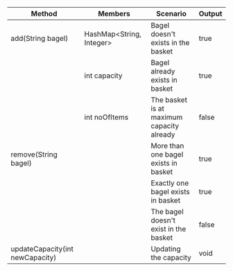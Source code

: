 | Method                          | Members                  | Scenario                                  | Output |
|---------------------------------|--------------------------|-------------------------------------------|--------|
| add(String bagel)               | HashMap<String, Integer> | Bagel doesn't exists in the basket        | true   |
|                                 | int capacity             | Bagel already exists in basket            | true   |
|                                 | int noOfItems            | The basket is at maximum capacity already | false  |
| remove(String bagel)            |                          | More than one bagel exists in basket      | true   |
|                                 |                          | Exactly one bagel exists in basket        | true   |
|                                 |                          | The bagel doesn't exist in the basket     | false  |
| updateCapacity(int newCapacity) |                          | Updating the capacity                     | void   |
